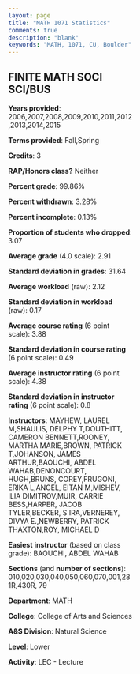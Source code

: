 ```yaml
---
layout: page
title: "MATH 1071 Statistics"
comments: true
description: "blank"
keywords: "MATH, 1071, CU, Boulder"
--- 
```

<head>
<script src="https://ajax.googleapis.com/ajax/libs/jquery/2.1.3/jquery.min.js"></script>
<script src="https://dl.dropboxusercontent.com/s/pc42nxpaw1ea4o9/highcharts.js?dl=0"></script>
<!-- <script src="../assets/js/highcharts.js"></script> -->
<style type="text/css">@font-face {
	font-family: "Bebas Neue";
	src: url(https://www.filehosting.org/file/details/544349/BebasNeue%20Regular.otf) format("opentype");
	}
	h1.Bebas { 
		font-family: "Bebas Neue", Verdana, Tahoma;
	}
</style>
</head>
<body>
	<div id="container" style="float: right; width: 45%; height: 88%; margin-left: 2.5%; margin-right: 2.5%;"></div>
	<script language="JavaScript">
		$(document).ready(function() {
		var chart = {type: 'column'};
		var title = {text: 'Grade Distribution'};
		var xAxis = {categories: ['A','B','C','D','F'],crosshair: true};
		var yAxis = {min: 0,title: {text: 'Percentage'}};
		var tooltip = {headerFormat: '<center><b><span style="font-size:20px">{point.key}</span></b></center>',
		               pointFormat: '<td style="padding:0"><b>{point.y:.1f}%</b></td>',
		               footerFormat: '</table>',shared: true,useHTML: true};
		var plotOptions = {column: {pointPadding: 0.0,borderWidth: 0}};  
		var credits = {enabled: false};var series= [{name: 'Percent',data: [42.7,29.22,14.18,6.9,7.0,]}];
		var json = {};
		json.chart = chart;
		json.title = title;
		json.tooltip = tooltip;
		json.xAxis = xAxis;
		json.yAxis = yAxis;  
		json.series = series;
		json.plotOptions = plotOptions;  
		json.credits = credits;
		$('#container').highcharts(json);
	});
	</script>
</body>
			   
## FINITE MATH SOCI SCI/BUS

**Years provided**: 2006,2007,2008,2009,2010,2011,2012,2013,2014,2015

**Terms provided**: Fall,Spring

**Credits**: 3

**RAP/Honors class?** Neither

**Percent grade**: 99.86%

**Percent withdrawn**: 3.28%

**Percent incomplete**: 0.13%

**Proportion of students who dropped**: 3.07

**Average grade** (4.0 scale): 2.91

**Standard deviation in grades**: 31.64

**Average workload** (raw): 2.12

**Standard deviation in workload** (raw): 0.17

**Average course rating** (6 point scale): 3.88

**Standard deviation in course rating** (6 point scale): 0.49

**Average instructor rating** (6 point scale): 4.38

**Standard deviation in instructor rating** (6 point scale): 0.8

**Instructors**: MAYHEW, LAUREL M,SHAULIS, DELPHY T,DOUTHITT, CAMERON BENNETT,ROONEY, MARTHA MARIE,BROWN, PATRICK T,JOHANSON, JAMES ARTHUR,BAOUCHI, ABDEL WAHAB,DENONCOURT, HUGH,BRUNS, COREY,FRUGONI, ERIKA L,ANGEL, EITAN M,MISHEV, ILIA DIMITROV,MUIR, CARRIE BESS,HARPER, JACOB TYLER,BECKER, S IRA,VERNEREY, DIVYA E.,NEWBERRY, PATRICK THAXTON,ROY, MICHAEL D

**Easiest instructor** (based on class grade): BAOUCHI, ABDEL WAHAB

**Sections** (and **number of sections**): 010,020,030,040,050,060,070,001,281R,430R, 79

**Department**: MATH

**College**: College of Arts and Sciences

**A&S Division**: Natural Science

**Level**: Lower

**Activity**: LEC - Lecture